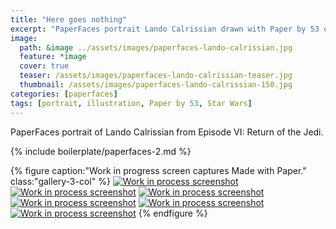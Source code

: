```yaml
---
title: "Here goes nothing"
excerpt: "PaperFaces portrait Lando Calrissian drawn with Paper by 53 on an iPad."
image: 
  path: &image ../assets/images/paperfaces-lando-calrissian.jpg 
  feature: *image
  cover: true
  teaser: /assets/images/paperfaces-lando-calrissian-teaser.jpg
  thumbnail: /assets/images/paperfaces-lando-calrissian-150.jpg
categories: [paperfaces]
tags: [portrait, illustration, Paper by 53, Star Wars]
---
```


PaperFaces portrait of Lando Calrissian from Episode VI: Return of the Jedi.

{% include boilerplate/paperfaces-2.md %}

{% figure caption:"Work in progress screen captures Made with Paper." class:"gallery-3-col" %}
[![Work in process screenshot](/assets/images/paperfaces-lando-calrissian-process-1-600.jpg)](/assets/images/paperfaces-lando-calrissian-process-1-lg.jpg) [![Work in process screenshot](/assets/images/paperfaces-lando-calrissian-process-2-600.jpg)](/assets/images/paperfaces-lando-calrissian-process-2-lg.jpg) [![Work in process screenshot](/assets/images/paperfaces-lando-calrissian-process-3-600.jpg)](/assets/images/paperfaces-lando-calrissian-process-3-lg.jpg) [![Work in process screenshot](/assets/images/paperfaces-lando-calrissian-process-4-600.jpg)](/assets/images/paperfaces-lando-calrissian-process-4-lg.jpg) [![Work in process screenshot](/assets/images/paperfaces-lando-calrissian-process-5-600.jpg)](/assets/images/paperfaces-lando-calrissian-process-5-lg.jpg) [![Work in process screenshot](/assets/images/paperfaces-lando-calrissian-process-6-600.jpg)](/assets/images/paperfaces-lando-calrissian-process-6-lg.jpg)
{% endfigure %}
